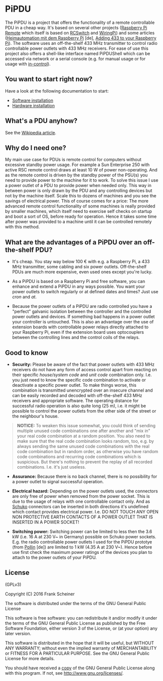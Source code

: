 # PiPDU #

The PiPDU is a project that offers the functionality of a remote controllable PDU in a cheap way. It's based on several other projects ([Raspberry Pi Remote] which itself is based on [RCSwitch] and [WiringPi]) and some articles ([Heimautomation mit dem Raspberry Pi] \[de\], [Adding 433 to your Raspberry Pi]). The software uses an off-the-shelf 433 MHz transmitter to control radio controllable power outlets with 433 MHz receivers. For ease of use this project also offers a shell-like interface named PiPDUShell which can be accessed via network or a serial console (e.g. for manual usage or for usage with [in-control]).

[Raspberry Pi Remote]: https://github.com/xkonni/raspberry-remote
[RCSwitch]: https://github.com/sui77/rc-switch
[WiringPi]: http://wiringpi.com/
[in-control]: https://github.com/the-machine-hall/in-control

[Heimautomation mit dem Raspberry Pi]: http://www.raspberry-pi-geek.de/Magazin/2014/05/Heimautomation-mit-dem-Raspberry-Pi
[Adding 433 to your Raspberry Pi]: http://shop.ninjablocks.com/blogs/how-to/7506204-adding-433-to-your-raspberry-pi

## You want to start right now? ##

Have a look at the following documentation to start:

* [Software installation](share/doc/software-installation.md)
* [Hardware installation](share/doc/hardware-installation.md)

## What's a PDU anyhow? ##

See the [Wikipedia article].

[Wikipedia article]: https://en.wikipedia.org/wiki/Power_distribution_unit

## Why do I need one? ##

My main use case for PDUs is remote control for computers without excessive standby power usage. For example a Sun Enterprise 250 with active RSC remote control draws at least 10 W of power non-operating. And as the remote control is driven by the standby power of the PSU(s) you need to provide power to the machine for it to work. To solve this issue I use a power outlet of a PDU to provide power when needed only. This way in between power is only drawn by the PDU and any controlling devices but not by the machine itself. Scale this to dozens of machines and you see the savings of electrical power. This of course comes for a price: The more advanced remote control functionality of some machines is really provided by smaller machines, which itself need to exercise self checks on startup and boot a sort of OS, before ready for operation. Hence it takes some time after power was provided to a machine until it can be controlled remotely with this method.

## What are the advantages of a PiPDU over an off-the-shelf PDU? ##

* It's cheap. You stay way below 100 € with e.g. a Raspberry Pi, a 433 MHz transmitter, some cabling and six power outlets. Off-the-shelf PDUs are much more expensive, even used ones except you're lucky.

* As a PiPDU is based on a Raspberry Pi and free software, you can enhance and extend a PiPDU in any ways possible. You want your power outlets to switch regularly or at defined dates and times? Just use _cron_ and _at_.

* Because the power outlets of a PiPDU are radio controlled you have a "perfect" galvanic isolation between the controller and the controlled power outlets and devices. If something bad happens in a power outlet your controller is untouched. This is also an advantage over the use of extension boards with controllable power relays directly attached to your Raspberry Pi, even if the extension board uses optocouplers between the controlling lines and the control coils of the relays.

## Good to know ##

* **Security:** Please be aware of the fact that power outlets with 433 MHz receivers do not have any form of access control apart from reacting on their specific _house/system code_ and _unit code_ combination only. I.e. you just need to know the specific code combination to activate or deactivate a specific power outlet. To make things worse, this combination is transmitted unencrypted over an insecure channel and can be easily recorded and decoded with off-the-shelf 433 MHz receivers and appropriate software. The operating distance for successful radio operation is also quite long (25 m), i.e. it might be possible to control the power outlets from the other side of the street or the neighbour's house.
> **NOTICE:** To weaken this issue somewhat, you could think of sending multiple unused code combinations one after another and "mix in" your real code combination at a random position. You also need to make sure that the real code combination looks random, too, e.g. by always sending the same unused code combinations with the real code combination but in random order, as otherwise you have random code combinations and recurring code combinations which is suspicious. But there's nothing to prevent the replay of all recorded combinations. I.e. it's just useless.

* **Assurance:** Because there is no back channel, there is no possibility for a power outlet to signal successful operation.

* **Electrical hazard:** Depending on the power outlets used, the connectors are only free of power when removed from the power socket. This is due to the usage of relays with one controllable contact only. And as [Schuko] connectors can be inserted in both directions it's undefined which contact provides electrical power. I.e. DO NOT TOUCH ANY OPEN NON PROTECTIVE EARTH CONTACTS OF A POWER OUTLET THAT IS INSERTED IN A POWER SOCKET!

* **Switching power:** Switching power can be limited to less then the 3.6 kW (i.e. 16 A at 230 V~ in Germany) possible on Schuko power sockets. E.g. the radio controllable power outlets I used for the PiPDU prototye (from [Pollin] \[de\]) are limited to 1 kW (4.35 A at 230 V~). Hence before use first check the maximum power ratings of the devices you plan to attach to the power outlets of your PiPDU.

[Schuko]: https://en.wikipedia.org/wiki/Schuko
[Pollin]: http://www.pollin.de/shop/dt/MzMzOTQ0OTk-/Haustechnik_Sicherheitstechnik/Hausautomation/Funksteckdosen/Funksteckdosen_Set_mit_3_Steckdosen.html

## License ##

(GPLv3)

Copyright (C) 2016 Frank Scheiner

The software is distributed under the terms of the GNU General Public License

This software is free software: you can redistribute it and/or modify
it under the terms of the GNU General Public License as published by
the Free Software Foundation, either version 3 of the License, or
(at your option) any later version.

This software is distributed in the hope that it will be useful,
but WITHOUT ANY WARRANTY; without even the implied warranty of
MERCHANTABILITY or FITNESS FOR A PARTICULAR PURPOSE.  See the
GNU General Public License for more details.

You should have received a [copy] of the GNU General Public License
along with this program.  If not, see <http://www.gnu.org/licenses/>.

[copy]: /COPYING

